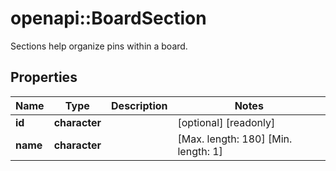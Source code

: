# openapi::BoardSection

Sections help organize pins within a board.

## Properties
Name | Type | Description | Notes
------------ | ------------- | ------------- | -------------
**id** | **character** |  | [optional] [readonly] 
**name** | **character** |  | [Max. length: 180] [Min. length: 1] 


